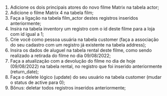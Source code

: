 1. Adicione os dois principais atores do novo filme Matrix na tabela actor;
2. Adicione o filme Matrix 4 na tabela film;
3. Faça a ligação na tabela film_actor destes registros inseridos anteriormente;  
4. Insira na tabela inventory um registro com o id deste filme para a loja com id igual a 1;
5. Crie você como pessoa usuária na tabela customer (faça a associação do seu cadastro com um registro já existente na tabela address);
6. Insira os dados de aluguel na tabela rental deste filme, como sendo realizado a retirada do filme no dia 09/08/2022;
7. Faça a atualização com a devolução do filme no dia de hoje (09/08/2022) na tabela rental, no registro que foi inserido anteriormente (return_date);
8. Faça o delete lógico (update) do seu usuário na tabela customer (mudar o status de active para 0);
9. Bônus: deletar todos registros inseridos anteriormente;